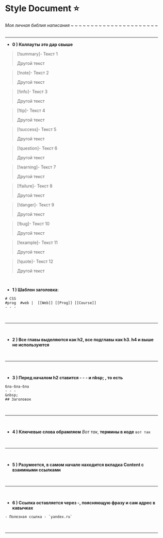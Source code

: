 # Style Document ⭐
*Моя личная библия написания ~ ~ ~ ~ ~ ~ ~ ~ ~ ~ ~ ~ ~ ~ ~ ~ ~ ~ ~ ~ ~ ~*
&nbsp;
- - -
- **0 )  Коллауты это дар свыше**

> [!summary]- Текст 1
> 
> Другой текст

> [!note]- Текст 2
> 
> Другой текст

> [!info]- Текст 3
> 
> Другой текст

> [!tip]- Текст 4
> 
> Другой текст

> [!success]- Текст 5
> 
> Другой текст

> [!question]- Текст 6
> 
> Другой текст

> [!warning]- Текст 7
> 
> Другой текст

> [!failure]- Текст 8
> 
> Другой текст

> [!danger]- Текст 9
> 
> Другой текст

> [!bug]- Текст 10
> 
> Другой текст

> [!example]- Текст 11
> 
> Другой текст

> [!quote]- Текст 12
> 
> Другой текст


&nbsp;
- **1 ) Шаблон заголовка**:

```
# CSS
#prog  #web |  [[Web]] [[Prog]] [[Course]]
- - -
```

&nbsp;

- - - 
&nbsp;

- **2 ) Все главы выделяются как h2, все подглавы как h3.  h4 и выше не используются**

&nbsp; 
- - -
&nbsp;
- **3 ) Перед началом h2 ставится - - - и nbsp; , то есть**

```
бла-бла-бла
- - -
&nbsp;
## Заголовок
```

&nbsp;

- - -
&nbsp;

- **4 )  Ключевые слова обрамляем** *Вот так*, **термины в коде** `вот так`	

&nbsp;
- - -
&nbsp;
 
- **5 ) Разумеется, в самом начале находится вкладка Content с взаимными ссылками**

&nbsp;
- - -
&nbsp;
- **6 )  Ссылка оставляется через -, поясняющую фразу и сам адрес в кавычках**

```
- Полезная ссылка - `yandex.ru`
```

&nbsp;
- - -
&nbsp;
